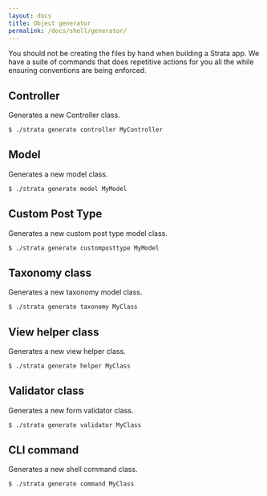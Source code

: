 ```yaml
---
layout: docs
title: Object generator
permalink: /docs/shell/generator/
---
```


You should not be creating the files by hand when building a Strata app. We have a suite of commands that does repetitive actions for you all the while ensuring conventions are being enforced.


## Controller

Generates a new Controller class.

~~~ sh
$ ./strata generate controller MyController
~~~

## Model

Generates a new model class.

~~~ sh
$ ./strata generate model MyModel
~~~

## Custom Post Type

Generates a new custom post type model class.

~~~ sh
$ ./strata generate customposttype MyModel
~~~

## Taxonomy class

Generates a new taxonomy model class.

~~~ sh
$ ./strata generate taxonomy MyClass
~~~

## View helper class

Generates a new view helper class.

~~~ sh
$ ./strata generate helper MyClass
~~~

## Validator class

Generates a new form validator class.

~~~ sh
$ ./strata generate validator MyClass
~~~

## CLI command

Generates a new shell command class.

~~~ sh
$ ./strata generate command MyClass
~~~

<!--
## Route

Generates a new route.

~~~ sh
$ ./strata generate route GET|POST /[.*] AppController#index
~~~
-->
